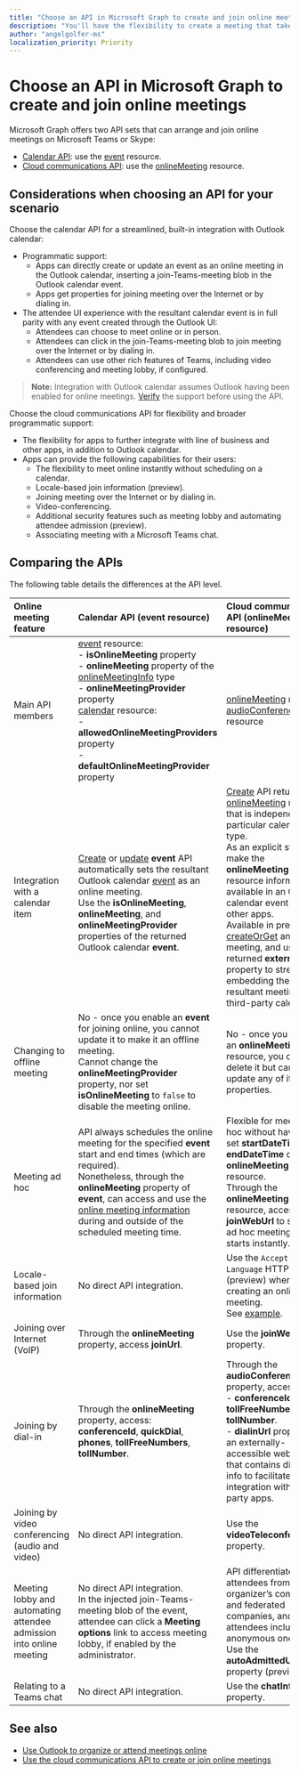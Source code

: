 ```yaml
---
title: "Choose an API in Microsoft Graph to create and join online meetings"
description: "You'll have the flexibility to create a meeting that takes place in the future, or instantaneously"
author: "angelgolfer-ms"
localization_priority: Priority
---
```


# Choose an API in Microsoft Graph to create and join online meetings

Microsoft Graph offers two API sets that can arrange and join online meetings on Microsoft Teams or Skype:

- [Calendar API](outlook-calendar-online-meetings.md): use the [event](/graph/api/resources/event) resource.
- [Cloud communications API](cloud-communications-online-meetings.md): use the [onlineMeeting](/graph/api/resources/onlineMeeting) resource.

## Considerations when choosing an API for your scenario

Choose the calendar API for a streamlined, built-in integration with Outlook calendar:
- Programmatic support:
  - Apps can directly create or update an event as an online meeting in the Outlook calendar, inserting a join-Teams-meeting blob in the Outlook calendar event.
  - Apps get properties for joining meeting over the Internet or by dialing in.
- The attendee UI experience with the resultant calendar event is in full parity with any event created through the Outlook UI:
  - Attendees can choose to meet online or in person.
  - Attendees can click in the join-Teams-meeting blob to join meeting over the Internet or by dialing in.
  - Attendees can use other rich features of Teams, including video conferencing and meeting lobby, if configured.

> **Note:** Integration with Outlook calendar assumes Outlook having been enabled for online meetings. [Verify](outlook-calendar-online-meetings.md#calendars-and-online-meeting-providers) the support before using the API.

Choose the cloud communications API for flexibility and broader programmatic support:
- The flexibility for apps to further integrate with line of business and other apps, in addition to Outlook calendar.
- Apps can provide the following capabilities for their users:
  - The flexibility to meet online instantly without scheduling on a calendar.
  - Locale-based join information (preview).
  - Joining meeting over the Internet or by dialing in.
  - Video-conferencing.
  - Additional security features such as meeting lobby and automating attendee admission (preview).
  - Associating meeting with a Microsoft Teams chat.

## Comparing the APIs

The following table details the differences at the API level. 


| Online meeting feature | Calendar API (event resource) | Cloud communication API (onlineMeeting resource)             |
|:-----------------------|:------------------------------|:-------------------------------------------------------------|
| Main API members | [event](/graph/api/resources/event) resource: <br>- **isOnlineMeeting** property <br>- **onlineMeeting** property of the [onlineMeetingInfo](/graph/api/resources/onlinemeetinginfo) type <br>- **onlineMeetingProvider** property <br> [calendar](/graph/api/resources/calendar) resource: <br>- **allowedOnlineMeetingProviders** property <br>- **defaultOnlineMeetingProvider** property <br> | [onlineMeeting](/graph/api/resources/onlinemeeting) resource <br> [audioConferencing](/graph/api/resources/audioconferencing) resource
| Integration with a calendar item | <br> [Create](/graph/api/user-post-events) or [update](/graph/api/event-update) **event** API automatically sets the resultant Outlook calendar [event](/graph/api/resources/event) as an online meeting.<br> Use the **isOnlineMeeting**, **onlineMeeting**, and **onlineMeetingProvider** properties of the returned Outlook calendar **event**.  | [Create](/graph/api/application-post-onlinemeetings) API returns an [onlineMeeting](/graph/api/resources/onlinemeeting) resource that is independent of a particular calendar type.<br> As an explicit step, make the **onlineMeeting** resource information available in an Outlook calendar event or in other apps. <br> Available in preview: [createOrGet](/graph/api/onlinemeeting-createorget?view=graph-rest-beta) an online meeting, and use the returned **externalId** property to streamline embedding the resultant meeting in a third-party calendar. |
| Changing to offline meeting | No - once you enable an **event** for joining online, you cannot update it to make it an offline meeting.<br> Cannot change the **onlineMeetingProvider** property, nor set **isOnlineMeeting** to `false` to disable the meeting online. | No - once you create an **onlineMeeting** resource, you can only delete it but cannot update any of its properties. |
| Meeting ad hoc | API always schedules the online meeting for the specified **event** start and end times (which are required). <br> Nonetheless, through the **onlineMeeting** property of **event**, can access and use the [online meeting information](/graph/api/resources/onlinemeetinginfo) during and outside of the scheduled meeting time.| Flexible for meeting ad hoc without having to set **startDateTime** and **endDateTime** of the **onlineMeeting** resource. <br> Through the **onlineMeeting** resource, access **joinWebUrl** to start an ad hoc meeting that starts instantly. |
| Locale-based join information | No direct API integration. | Use the `Accept-Language` HTTP header (preview) when creating an online meeting. <br> See [example](/graph/api/application-post-onlinemeetings?view=graph-rest-beta#example-2-create-an-online-meeting-with-user-token). |
| Joining over Internet (VoIP) | Through the **onlineMeeting** property, access **joinUrl**.  | Use the **joinWebUrl** property. |
| Joining by dial-in | Through the **onlineMeeting** property, access: <br> **conferenceId**, **quickDial**, **phones**, **tollFreeNumbers**, **tollNumber**. | Through the **audioConferencing** property, access: <br> - **conferenceId**, **tollFreeNumber**, **tollNumber**.<br> - **dialinUrl** property for an externally-accessible web page that contains dial-in info to facilitate integration with third-party apps. |
| Joining by video conferencing (audio and video) | No direct API integration. | Use the **videoTeleconferenceId** property. |
| Meeting lobby and automating attendee admission into online meeting | No direct API integration.<br> In the injected join-Teams-meeting blob of the event, attendee can click a **Meeting options** link to access meeting lobby, if enabled by the administrator. |API differentiates attendees from the organizer’s company and federated companies, and other attendees including anonymous ones.  <br> Use the **autoAdmittedUsers** property (preview).  |
| Relating to a Teams chat | No direct API integration. | Use the **chatInfo** property. |


## See also
- [Use Outlook to organize or attend meetings online](outlook-calendar-online-meetings.md)
- [Use the cloud communications API to create or join online meetings](cloud-communications-online-meetings.md)